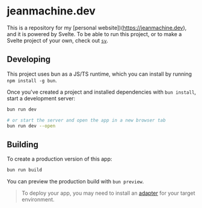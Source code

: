 # jeanmachine.dev

This is a repository for my [personal website])(https://jeanmachine.dev), and it is powered by Svelte. To be able to run this project, or to make a Svelte project of your own, check out [`sv`](https://github.com/sveltejs/cli).

## Developing

This project uses bun as a JS/TS runtime, which you can install by running `npm install -g bun`.

Once you've created a project and installed dependencies with `bun install`, start a development server:

```bash
bun run dev

# or start the server and open the app in a new browser tab
bun run dev --open
```

## Building

To create a production version of this app:

```bash
bun run build
```

You can preview the production build with `bun preview`.

> To deploy your app, you may need to install an [adapter](https://svelte.dev/docs/kit/adapters) for your target environment.
